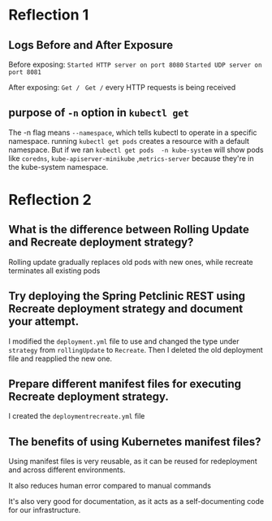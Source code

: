 # Reflection 1 #

## Logs Before and After Exposure

Before exposing:
`Started HTTP server on port 8080`
`Started UDP server on port 8081`

After exposing:
`Get /`
` Get /`
every HTTP requests is being received

## purpose of `-n` option in `kubectl get`
The -n flag means `--namespace`, which tells kubectl to operate in a specific namespace.
running `kubectl get pods` creates a resource with a default namespace. But if we ran `kubectl get pods 
-n kube-system` will show pods like `coredns`, `kube-apiserver-minikube` ,`metrics-server` because they're in the kube-system namespace.

# Reflection 2 #

## What is the difference between Rolling Update and Recreate deployment strategy?

Rolling update gradually replaces old pods with new ones, while recreate terminates all existing pods

## Try deploying the Spring Petclinic REST using Recreate deployment strategy and document your attempt.


I modified the `deployment.yml` file to use and changed the type under `strategy`  from `rollingUpdate` to `Recreate`. Then I deleted the old deployment file and 
reapplied the new one. 

## Prepare different manifest files for executing Recreate deployment strategy.
I created the `deploymentrecreate.yml` file

## The benefits of using Kubernetes manifest files?

Using manifest files is very reusable, as it can be reused for redeployment and across different environments.

It also reduces human error compared to manual commands

It's also very good for documentation, as it acts as a self-documenting code for our infrastructure. 